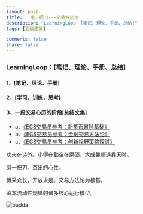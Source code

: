 ```yaml
---
layout: post
title:   磨一把刀---交易方法论
description: "LearningLoop：[笔记、理论、手册、总结]"
tags: [高级建筑]

comments: false
share: false
---
```


###  LearningLoop：[笔记、理论、手册、总结]

####  1、[笔记、理论、手册]

####  2、[学习，训练，思考]

####  3、一段交易心历的阶段[总结文集]

* a、[《EGS交易员参考：新货币冒险基础》](https://www.evernote.com/l/AG7UFppfPhpB5bf7koRDHRo5e11XRfUdnFM)
* b、[《EGS交易员参考：金融交易方法论》](https://www.evernote.com/l/AG6HZONcOz1BfJSpjDxEX-plAL9GB9KNtsU)
* c、[《EGS交易员参考：创新视野策略探讨》](http://www.ruoxu.me/)


功夫在诗外。小得在勤奋在磨砺，大成靠顺道靠天时。

磨一把刀。杰出的心性。

博采众长，开放求是。交易方法论为根基。

资本流动性规律的诸多核心运行模型。


![budda](https://ww2.sinaimg.cn/large/006tNc79gy1fdkdveaubbj31hc0xcaji.jpg)